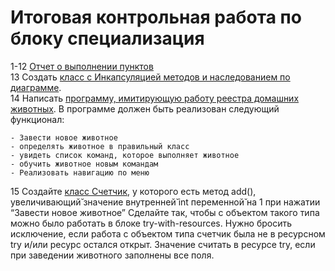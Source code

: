 # Итоговая контрольная работа по блоку специализация

1-12 <a href="FW2.pdf" target="_blank">Отчет о выполнении пунктов</a>  
13 Создать [класс с Инкапсуляцией методов и наследованием по диаграмме](https://github.com/Drozy/FW02/tree/main/AnimalsReg/src/main/java/program/model).  
14  Написать [программу, имитирующую работу реестра домашних животных](https://github.com/Drozy/FW02/tree/main/AnimalsReg/src/main/java/program). В программе должен быть реализован следующий функционал:  

    - Завести новое животное  
    - определять животное в правильный класс  
    - увидеть список команд, которое выполняет животное  
    - обучить животное новым командам  
    - Реализовать навигацию по меню  

15 Создайте [класс Счетчик](https://github.com/Drozy/FW02/blob/main/AnimalsReg/src/main/java/program/controller/Counter.java), у которого есть метод add(), увеличивающий̆ значение внутренней̆ int переменной̆ на 1 при нажатии “Завести новое животное” Сделайте так, чтобы с объектом такого типа можно было работать в блоке try-with-resources. Нужно бросить исключение, если работа с объектом типа счетчик была не в ресурсном try и/или ресурс остался открыт. Значение считать в ресурсе try, если при заведении животного заполнены все поля.
